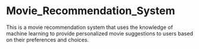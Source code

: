 # Movie_Recommendation_System
 This is a movie recommendation system that uses the knowledge of machine learning to provide personalized movie suggestions to users based on their preferences and choices.
